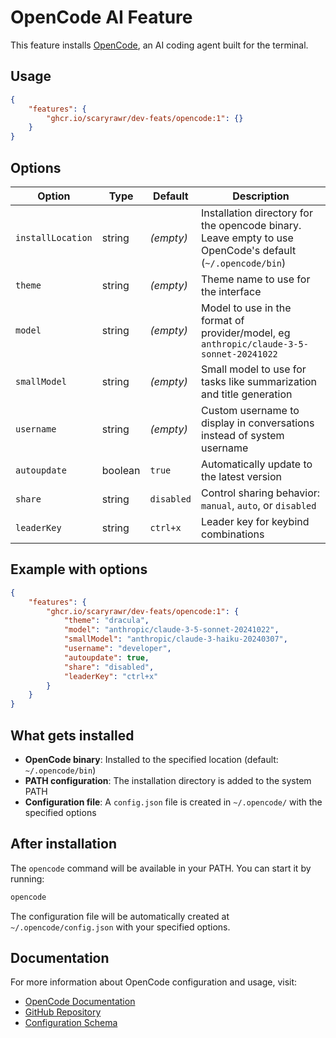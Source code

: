 # OpenCode AI Feature

This feature installs [OpenCode](https://github.com/sst/opencode), an AI coding agent built for the terminal.

## Usage

```json
{
    "features": {
        "ghcr.io/scaryrawr/dev-feats/opencode:1": {}
    }
}
```

## Options

| Option | Type | Default | Description |
|--------|------|---------|-------------|
| `installLocation` | string | _(empty)_ | Installation directory for the opencode binary. Leave empty to use OpenCode's default (`~/.opencode/bin`) |
| `theme` | string | _(empty)_ | Theme name to use for the interface |
| `model` | string | _(empty)_ | Model to use in the format of provider/model, eg `anthropic/claude-3-5-sonnet-20241022` |
| `smallModel` | string | _(empty)_ | Small model to use for tasks like summarization and title generation |
| `username` | string | _(empty)_ | Custom username to display in conversations instead of system username |
| `autoupdate` | boolean | `true` | Automatically update to the latest version |
| `share` | string | `disabled` | Control sharing behavior: `manual`, `auto`, or `disabled` |
| `leaderKey` | string | `ctrl+x` | Leader key for keybind combinations |

## Example with options

```json
{
    "features": {
        "ghcr.io/scaryrawr/dev-feats/opencode:1": {
            "theme": "dracula",
            "model": "anthropic/claude-3-5-sonnet-20241022",
            "smallModel": "anthropic/claude-3-haiku-20240307",
            "username": "developer",
            "autoupdate": true,
            "share": "disabled",
            "leaderKey": "ctrl+x"
        }
    }
}
```

## What gets installed

- **OpenCode binary**: Installed to the specified location (default: `~/.opencode/bin`)
- **PATH configuration**: The installation directory is added to the system PATH
- **Configuration file**: A `config.json` file is created in `~/.opencode/` with the specified options

## After installation

The `opencode` command will be available in your PATH. You can start it by running:

```bash
opencode
```

The configuration file will be automatically created at `~/.opencode/config.json` with your specified options.

## Documentation

For more information about OpenCode configuration and usage, visit:
- [OpenCode Documentation](https://opencode.ai/docs)
- [GitHub Repository](https://github.com/sst/opencode)
- [Configuration Schema](https://opencode.ai/config.json)
